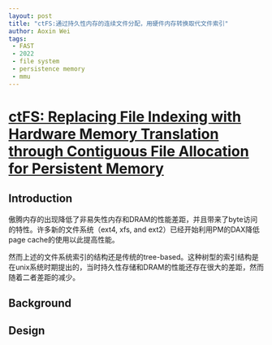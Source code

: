 ```yaml
---
layout: post
title: "ctFS:通过持久性内存的连续文件分配，用硬件内存转换取代文件索引"
author: Aoxin Wei
tags:
 - FAST
 - 2022
 - file system 
 - persistence memory
 - mmu
---
```

# [ctFS: Replacing File Indexing with Hardware Memory Translation through Contiguous File Allocation for Persistent Memory](https://www.usenix.org/system/files/fast22-li.pdf)

## Introduction
傲腾内存的出现降低了非易失性内存和DRAM的性能差距，并且带来了byte访问的特性。许多新的文件系统（ext4, xfs, and ext2）已经开始利用PM的DAX降低page cache的使用以此提高性能。

然而上述的文件系统索引的结构还是传统的tree-based。这种树型的索引结构是在unix系统时期提出的，当时持久性存储和DRAM的性能还存在很大的差距，然而随着二者差距的减少。

## Background

## Design
